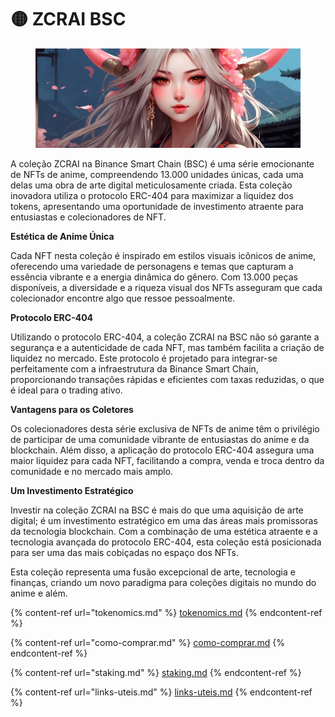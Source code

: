 # 🟡 ZCRAI BSC

<figure><img src="../../../.gitbook/assets/GHBbvf1WAAAn8lt (1).jpeg" alt=""><figcaption></figcaption></figure>

A coleção ZCRAI na Binance Smart Chain (BSC) é uma série emocionante de NFTs de anime, compreendendo 13.000 unidades únicas, cada uma delas uma obra de arte digital meticulosamente criada. Esta coleção inovadora utiliza o protocolo ERC-404 para maximizar a liquidez dos tokens, apresentando uma oportunidade de investimento atraente para entusiastas e colecionadores de NFT.

**Estética de Anime Única**

Cada NFT nesta coleção é inspirado em estilos visuais icônicos de anime, oferecendo uma variedade de personagens e temas que capturam a essência vibrante e a energia dinâmica do gênero. Com 13.000 peças disponíveis, a diversidade e a riqueza visual dos NFTs asseguram que cada colecionador encontre algo que ressoe pessoalmente.

**Protocolo ERC-404**

Utilizando o protocolo ERC-404, a coleção ZCRAI na BSC não só garante a segurança e a autenticidade de cada NFT, mas também facilita a criação de liquidez no mercado. Este protocolo é projetado para integrar-se perfeitamente com a infraestrutura da Binance Smart Chain, proporcionando transações rápidas e eficientes com taxas reduzidas, o que é ideal para o trading ativo.

**Vantagens para os Coletores**

Os colecionadores desta série exclusiva de NFTs de anime têm o privilégio de participar de uma comunidade vibrante de entusiastas do anime e da blockchain. Além disso, a aplicação do protocolo ERC-404 assegura uma maior liquidez para cada NFT, facilitando a compra, venda e troca dentro da comunidade e no mercado mais amplo.

**Um Investimento Estratégico**

Investir na coleção ZCRAI na BSC é mais do que uma aquisição de arte digital; é um investimento estratégico em uma das áreas mais promissoras da tecnologia blockchain. Com a combinação de uma estética atraente e a tecnologia avançada do protocolo ERC-404, esta coleção está posicionada para ser uma das mais cobiçadas no espaço dos NFTs.

Esta coleção representa uma fusão excepcional de arte, tecnologia e finanças, criando um novo paradigma para coleções digitais no mundo do anime e além.

{% content-ref url="tokenomics.md" %}
[tokenomics.md](tokenomics.md)
{% endcontent-ref %}

{% content-ref url="como-comprar.md" %}
[como-comprar.md](como-comprar.md)
{% endcontent-ref %}

{% content-ref url="staking.md" %}
[staking.md](staking.md)
{% endcontent-ref %}

{% content-ref url="links-uteis.md" %}
[links-uteis.md](links-uteis.md)
{% endcontent-ref %}
